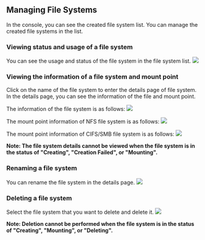 ## Managing File Systems
In the console, you can see the created file system list. You can manage the created file systems in the list.

### Viewing status and usage of a file system
You can see the usage and status of the file system in the file system list.
![](https://mc.qcloudimg.com/static/img/a460fe43de1f0dab0ac13081d10bd9ba/image.png)

### Viewing the information of a file system and mount point
Click on the name of the file system to enter the details page of file system. In the details page, you can see the information of the file and mount point.

The information of the file system is as follows:
![](https://mc.qcloudimg.com/static/img/7fdddb87eeaafacb031fa2d994d93f08/image.png)

The mount point information of NFS file system is as follows:
![](https://mc.qcloudimg.com/static/img/f50435216defb4083874bc78d568001e/image.png)

The mount point information of CIFS/SMB file system is as follows: 
![](https://main.qcloudimg.com/raw/939aafe4bca9907bc391d41e8798c4a6.png)

**Note: The file system details cannot be viewed when the file system is in the status of "Creating", "Creation Failed", or "Mounting".**

### Renaming a file system
You can rename the file system in the details page.
![](https://mc.qcloudimg.com/static/img/157f84a2360c4c0a32b15645bf0c40d3/image.png)

### Deleting a file system
Select the file system that you want to delete and delete it.
![](https://mc.qcloudimg.com/static/img/1b2d6671d6e7c7f13cdf488b33644038/image.png)

**Note: Deletion cannot be performed when the file system is in the status of "Creating", "Mounting", or "Deleting".**



